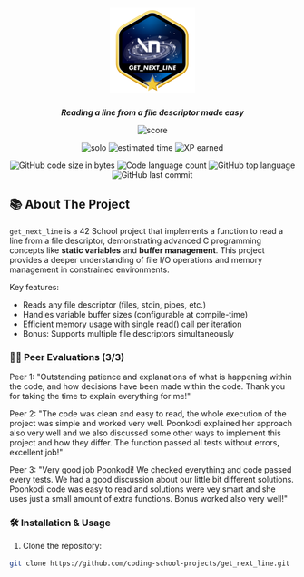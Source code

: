 <h1 align="center">
	<img src="https://github.com/senthilpoo10/badges/blob/main/badges/get_next_linem.png" />
</h1>

<p align="center">
	<b><i>Reading a line from a file descriptor made easy</i></b><br>
</p>

<p align="center">
    <img alt="score" src="https://img.shields.io/badge/score-125%2F100-brightgreen" />
<p align="center">
    <img alt="solo" src="https://img.shields.io/badge/solo-yellow" />
    <img alt="estimated time" src="https://img.shields.io/badge/time%20spent-40%20hours-blue" />
    <img alt="XP earned" src="https://img.shields.io/badge/XP%20earned-312-orange" />
<p align="center">
	<img alt="GitHub code size in bytes" src="https://img.shields.io/github/languages/code-size/coding-school-projects/get_next_line?color=lightblue" />
	<img alt="Code language count" src="https://img.shields.io/github/languages/count/coding-school-projects/get_next_line?color=yellow" />
	<img alt="GitHub top language" src="https://img.shields.io/github/languages/top/coding-school-projects/get_next_line?color=blue" />
	<img alt="GitHub last commit" src="https://img.shields.io/github/last-commit/coding-school-projects/get_next_line?color=green" />
</p>

## 📚 About The Project

`get_next_line` is a 42 School project that implements a function to read a line from a file descriptor, demonstrating advanced C programming concepts like **static variables** and **buffer management**. This project provides a deeper understanding of file I/O operations and memory management in constrained environments.

Key features:
- Reads any file descriptor (files, stdin, pipes, etc.)
- Handles variable buffer sizes (configurable at compile-time)
- Efficient memory usage with single read() call per iteration
- Bonus: Supports multiple file descriptors simultaneously

### 🧑‍💻 Peer Evaluations (3/3)
Peer 1: "Outstanding patience and explanations of what is happening within the code, and how decisions have been made within the code. Thank you for taking the time to explain everything for me!"

Peer 2: "The code was clean and easy to read, the whole execution of the project was simple and worked very well. Poonkodi explained her approach also very well and we also discussed some other ways to implement this project and how they differ. The function passed all tests without errors, excellent job!"

Peer 3: "Very good job Poonkodi! We checked everything and code passed every tests. We had a good discussion about our little bit different solutions. Poonkodi code was easy to read and solutions were vey smart and she uses just a small amount of extra functions. Bonus worked also very well!"

### 🛠️ Installation & Usage

1. Clone the repository:
```bash
git clone https://github.com/coding-school-projects/get_next_line.git
